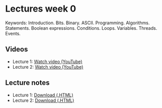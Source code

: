 # Lectures week 0

Keywords: Introduction. Bits. Binary. ASCII. Programming. Algorithms. 
Statements. Boolean expressions. Conditions. Loops. Variables. Threads. Events.

## Videos

* Lecture 1: [Watch video (YouTube)](http://www.youtube.com/watch?v=nHxnvrvfLsA)
* Lecture 2: [Watch video (YouTube)](http://www.youtube.com/watch?v=wpS6RUDrSpo)

## Lecture notes

* Lecture 1: [Download (.HTML)](http://d2o9nyf4hwsci4.cloudfront.net/2012/fall/lectures/0/notes0w/notes0w.html)
* Lecture 2: [Download (.HTML)](http://d2o9nyf4hwsci4.cloudfront.net/2012/fall/lectures/0/notes0f/notes0f.html)

